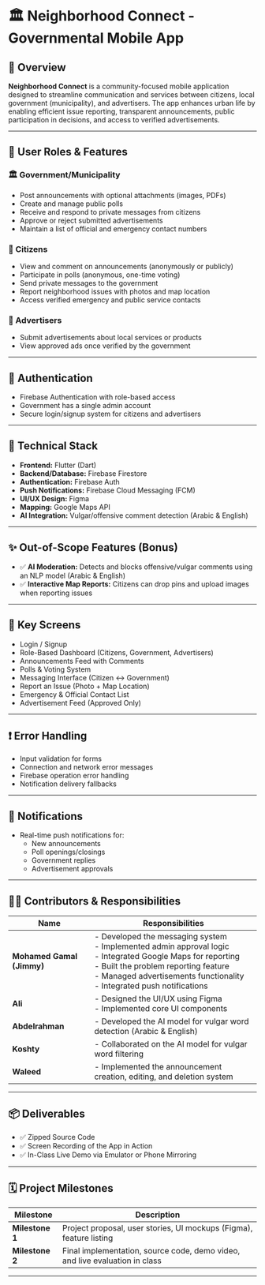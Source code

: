 # 🏛️ Neighborhood Connect - Governmental Mobile App

## 📱 Overview
**Neighborhood Connect** is a community-focused mobile application designed to streamline communication and services between citizens, local government (municipality), and advertisers. The app enhances urban life by enabling efficient issue reporting, transparent announcements, public participation in decisions, and access to verified advertisements.

---

## 👥 User Roles & Features

### 🏛️ Government/Municipality
- Post announcements with optional attachments (images, PDFs)
- Create and manage public polls
- Receive and respond to private messages from citizens
- Approve or reject submitted advertisements
- Maintain a list of official and emergency contact numbers

### 👤 Citizens
- View and comment on announcements (anonymously or publicly)
- Participate in polls (anonymous, one-time voting)
- Send private messages to the government
- Report neighborhood issues with photos and map location
- Access verified emergency and public service contacts

### 🧾 Advertisers
- Submit advertisements about local services or products
- View approved ads once verified by the government

---

## 🔐 Authentication
- Firebase Authentication with role-based access
- Government has a single admin account
- Secure login/signup system for citizens and advertisers

---

## 🔧 Technical Stack
- **Frontend:** Flutter (Dart)
- **Backend/Database:** Firebase Firestore
- **Authentication:** Firebase Auth
- **Push Notifications:** Firebase Cloud Messaging (FCM)
- **UI/UX Design:** Figma
- **Mapping:** Google Maps API
- **AI Integration:** Vulgar/offensive comment detection (Arabic & English)

---

## ✨ Out-of-Scope Features (Bonus)
- ✅ **AI Moderation:** Detects and blocks offensive/vulgar comments using an NLP model (Arabic & English)
- ✅ **Interactive Map Reports:** Citizens can drop pins and upload images when reporting issues

---

## 🚀 Key Screens
- Login / Signup
- Role-Based Dashboard (Citizens, Government, Advertisers)
- Announcements Feed with Comments
- Polls & Voting System
- Messaging Interface (Citizen ↔ Government)
- Report an Issue (Photo + Map Location)
- Emergency & Official Contact List
- Advertisement Feed (Approved Only)

---

## ❗ Error Handling
- Input validation for forms
- Connection and network error messages
- Firebase operation error handling
- Notification delivery fallbacks

---

## 🔔 Notifications
- Real-time push notifications for:
  - New announcements
  - Poll openings/closings
  - Government replies
  - Advertisement approvals

---

## 👨‍💻 Contributors & Responsibilities

| Name                 | Responsibilities                                                                 |
|----------------------|----------------------------------------------------------------------------------|
| **Mohamed Gamal (Jimmy)** | - Developed the messaging system<br>- Implemented admin approval logic<br>- Integrated Google Maps for reporting<br>- Built the problem reporting feature<br>- Managed advertisements functionality<br>- Integrated push notifications |
| **Ali**              | - Designed the UI/UX using Figma<br>- Implemented core UI components             |
| **Abdelrahman**      | - Developed the AI model for vulgar word detection (Arabic & English)           |
| **Koshty**           | - Collaborated on the AI model for vulgar word filtering                        |
| **Waleed**           | - Implemented the announcement creation, editing, and deletion system           |

---

## 📦 Deliverables
- ✅ Zipped Source Code
- ✅ Screen Recording of the App in Action
- ✅ In-Class Live Demo via Emulator or Phone Mirroring

---

## 🗓️ Project Milestones

| Milestone        | Description                                                                 |
|------------------|-----------------------------------------------------------------------------|
| **Milestone 1**  | Project proposal, user stories, UI mockups (Figma), feature listing         |
| **Milestone 2**  | Final implementation, source code, demo video, and live evaluation in class |

---

